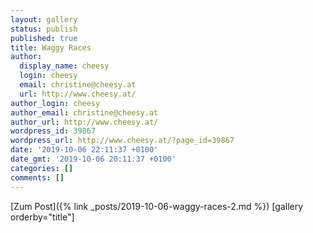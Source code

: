 ```yaml
---
layout: gallery
status: publish
published: true
title: Waggy Races
author:
  display_name: cheesy
  login: cheesy
  email: christine@cheesy.at
  url: http://www.cheesy.at/
author_login: cheesy
author_email: christine@cheesy.at
author_url: http://www.cheesy.at/
wordpress_id: 39867
wordpress_url: http://www.cheesy.at/?page_id=39867
date: '2019-10-06 22:11:37 +0100'
date_gmt: '2019-10-06 20:11:37 +0100'
categories: []
comments: []
---
```


[Zum Post]({% link _posts/2019-10-06-waggy-races-2.md %})
[gallery orderby="title"]
